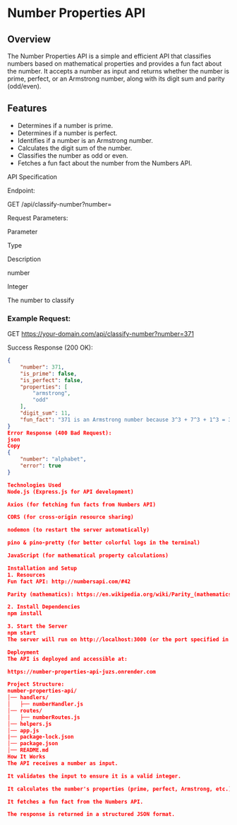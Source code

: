 # Number Properties API

## Overview

The Number Properties API is a simple and efficient API that classifies numbers based on mathematical properties and provides a fun fact about the number. It accepts a number as input and returns whether the number is prime, perfect, or an Armstrong number, along with its digit sum and parity (odd/even).

## Features

- Determines if a number is prime.
- Determines if a number is perfect.
- Identifies if a number is an Armstrong number.
- Calculates the digit sum of the number.
- Classifies the number as odd or even.
- Fetches a fun fact about the number from the Numbers API.

API Specification

Endpoint:

GET /api/classify-number?number=<num>

Request Parameters:

Parameter

Type

Description

number

Integer

The number to classify

### Example Request:

GET https://your-domain.com/api/classify-number?number=371

Success Response (200 OK):

```json
{
    "number": 371,
    "is_prime": false,
    "is_perfect": false,
    "properties": [
        "armstrong", 
        "odd"
    ],
    "digit_sum": 11,
    "fun_fact": "371 is an Armstrong number because 3^3 + 7^3 + 1^3 = 371"
}
Error Response (400 Bad Request):
json
Copy
{
    "number": "alphabet",
    "error": true
}

Technologies Used
Node.js (Express.js for API development)

Axios (for fetching fun facts from Numbers API)

CORS (for cross-origin resource sharing)

nodemon (to restart the server automatically)

pino & pino-pretty (for better colorful logs in the terminal)

JavaScript (for mathematical property calculations)

Installation and Setup
1. Resources
Fun fact API: http://numbersapi.com/#42

Parity (mathematics): https://en.wikipedia.org/wiki/Parity_(mathematics)

2. Install Dependencies
npm install

3. Start the Server
npm start
The server will run on http://localhost:3000 (or the port specified in the environment).

Deployment
The API is deployed and accessible at:

https://number-properties-api-juzs.onrender.com

Project Structure:
number-properties-api/
│── handlers/
│   ├── numberHandler.js
│── routes/
│   ├── numberRoutes.js
│── helpers.js
│── app.js
|── package-lock.json
│── package.json
│── README.md
How It Works
The API receives a number as input.

It validates the input to ensure it is a valid integer.

It calculates the number's properties (prime, perfect, Armstrong, etc.).

It fetches a fun fact from the Numbers API.

The response is returned in a structured JSON format.